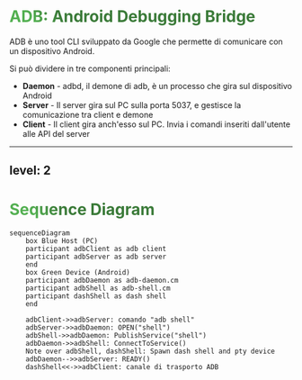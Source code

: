 # ADB: Android Debugging Bridge

ADB è uno tool CLI sviluppato da Google che permette di comunicare con un dispositivo Android.

Si può dividere in tre componenti principali:
- **Daemon** - adbd, il demone di adb, è un processo che gira sul dispositivo Android
- **Server** - Il server gira sul PC sulla porta 5037, e gestisce la comunicazione tra client e demone
- **Client** - Il client gira anch'esso sul PC. Invia i comandi inseriti dall'utente alle API del server

<style>
h1 {
  background-color: #2B90B6;
  background-image: linear-gradient(45deg, #54B052 10%, #3B7B39 20%);
  background-size: 100%;
  -webkit-background-clip: text;
  -moz-background-clip: text;
  -webkit-text-fill-color: transparent;
  -moz-text-fill-color: transparent;
}
</style>

---
level: 2
---

# Sequence Diagram

```mermaid
sequenceDiagram
    box Blue Host (PC)
    participant adbClient as adb client
    participant adbServer as adb server
    end
    box Green Device (Android)
    participant adbDaemon as adb-daemon.cm
    participant adbShell as adb-shell.cm
    participant dashShell as dash shell
    end

    adbClient->>adbServer: comando "adb shell"
    adbServer->>adbDaemon: OPEN("shell")
    adbShell->>adbDaemon: PublishService("shell")
    adbDaemon->>adbShell: ConnectToService()
    Note over adbShell, dashShell: Spawn dash shell and pty device
    adbDaemon-->>adbServer: READY()
    dashShell<<->>adbClient: canale di trasporto ADB
```